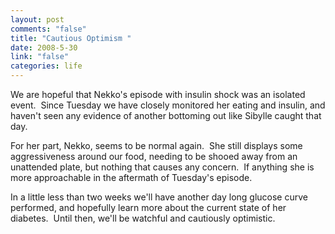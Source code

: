```yaml
--- 
layout: post
comments: "false"
title: "Cautious Optimism "
date: 2008-5-30
link: "false"
categories: life
---
```

We are hopeful that Nekko's episode with insulin shock was an isolated event.  Since Tuesday we have closely monitored her eating and insulin, and haven't seen any evidence of another bottoming out like Sibylle caught that day.

For her part, Nekko, seems to be normal again.  She still displays some aggressiveness around our food, needing to be shooed away from an unattended plate, but nothing that causes any concern.  If anything she is more approachable in the aftermath of Tuesday's episode.  

In a little less than two weeks we'll have another day long glucose curve performed, and hopefully learn more about the current state of her diabetes.  Until then, we'll be watchful and cautiously optimistic.
